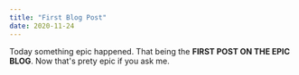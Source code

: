 ```yaml
---
title: "First Blog Post"
date: 2020-11-24
---
```


Today something epic happened. That being the **FIRST POST ON THE EPIC BLOG**. Now that's prety epic if you ask me.
